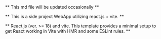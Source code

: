 ** This md file will be updated occasionally **

** This is a side project WebApp utilizing react.js + vite. **

** React.js (ver. >= 18) and vite. This template provides a minimal setup to get React working in Vite with HMR and some ESLint rules. **
